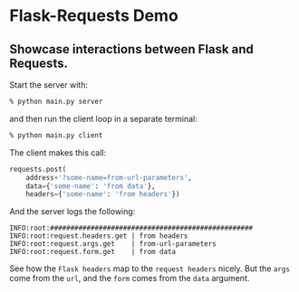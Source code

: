# Flask-Requests Demo

## Showcase interactions between Flask and Requests.

Start the server with:

``` bash
% python main.py server
```

and then run the client loop in a separate terminal:

``` bash
% python main.py client
```

The client makes this call:

``` python
requests.post(
    address+'?some-name=from-url-parameters',
    data={'some-name': 'from data'},
    headers={'some-name': 'from headers'})
```

And the server logs the following:

``` log
INFO:root:##################################################
INFO:root:request.headers.get | from headers
INFO:root:request.args.get    | from-url-parameters
INFO:root:request.form.get    | from data
```

See how the `Flask headers` map to the `request headers` nicely. But the `args` come from the `url`, and the `form` comes from the `data` argument.
